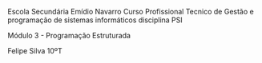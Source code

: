 Escola Secundária Emídio Navarro
Curso Profissional Tecnico de Gestão e programação de sistemas informáticos
disciplina PSI

Módulo 3 - Programação Estruturada



Felipe Silva 10ºT